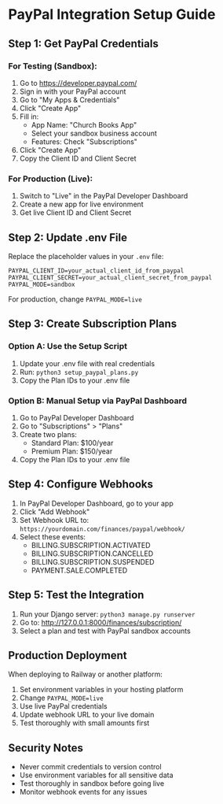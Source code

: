 # PayPal Integration Setup Guide

## Step 1: Get PayPal Credentials

### For Testing (Sandbox):
1. Go to https://developer.paypal.com/
2. Sign in with your PayPal account
3. Go to "My Apps & Credentials"
4. Click "Create App"
5. Fill in:
   - App Name: "Church Books App"
   - Select your sandbox business account
   - Features: Check "Subscriptions"
6. Click "Create App"
7. Copy the Client ID and Client Secret

### For Production (Live):
1. Switch to "Live" in the PayPal Developer Dashboard
2. Create a new app for live environment
3. Get live Client ID and Client Secret

## Step 2: Update .env File

Replace the placeholder values in your `.env` file:

```
PAYPAL_CLIENT_ID=your_actual_client_id_from_paypal
PAYPAL_CLIENT_SECRET=your_actual_client_secret_from_paypal
PAYPAL_MODE=sandbox
```

For production, change `PAYPAL_MODE=live`

## Step 3: Create Subscription Plans

### Option A: Use the Setup Script
1. Update your .env file with real credentials
2. Run: `python3 setup_paypal_plans.py`
3. Copy the Plan IDs to your .env file

### Option B: Manual Setup via PayPal Dashboard
1. Go to PayPal Developer Dashboard
2. Go to "Subscriptions" > "Plans"
3. Create two plans:
   - Standard Plan: $100/year
   - Premium Plan: $150/year
4. Copy the Plan IDs to your .env file

## Step 4: Configure Webhooks

1. In PayPal Developer Dashboard, go to your app
2. Click "Add Webhook"
3. Set Webhook URL to: `https://yourdomain.com/finances/paypal/webhook/`
4. Select these events:
   - BILLING.SUBSCRIPTION.ACTIVATED
   - BILLING.SUBSCRIPTION.CANCELLED
   - BILLING.SUBSCRIPTION.SUSPENDED
   - PAYMENT.SALE.COMPLETED

## Step 5: Test the Integration

1. Run your Django server: `python3 manage.py runserver`
2. Go to: http://127.0.0.1:8000/finances/subscription/
3. Select a plan and test with PayPal sandbox accounts

## Production Deployment

When deploying to Railway or another platform:

1. Set environment variables in your hosting platform
2. Change `PAYPAL_MODE=live`
3. Use live PayPal credentials
4. Update webhook URL to your live domain
5. Test thoroughly with small amounts first

## Security Notes

- Never commit credentials to version control
- Use environment variables for all sensitive data
- Test thoroughly in sandbox before going live
- Monitor webhook events for any issues
